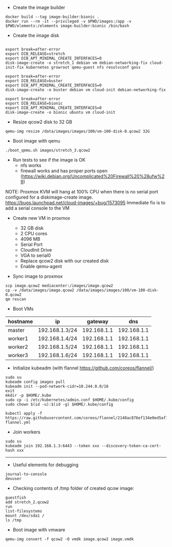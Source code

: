 - Create the image builder
```
docker build --tag image-builder:bionic .
docker run --rm -it --privileged -v $PWD/images:/app -v $PWD/elements:/elements image-builder:bionic /bin/bash
```

- Create the image disk
```

export break=after-error
export DIB_RELEASE=stretch
export DIB_APT_MINIMAL_CREATE_INTERFACES=0
disk-image-create -o stretch_1 debian vm debian-networking-fix cloud-init-fix kubernetes growroot qemu-guest nfs resolvconf goss

export break=after-error
export DIB_RELEASE=buster
export DIB_APT_MINIMAL_CREATE_INTERFACES=0
disk-image-create -o buster debian vm cloud-init debian-networking-fix

export break=after-error
export DIB_RELEASE=bionic
export DIB_APT_MINIMAL_CREATE_INTERFACES=0
disk-image-create -o bionic ubuntu vm cloud-init
```

- Resize qcow2 disk to 32 GB
```
qemu-img resize /data/images/images/100/vm-100-disk-0.qcow2 32G
```

- Boot image with qemu 
```
./boot_qemu.sh images/stretch_3.qcow2
```

- Run tests to see if the image is OK
  - nfs works
  - firewall works and has proper ports open (https://wiki.debian.org/Uncomplicated%20Firewall%20%28ufw%29)

NOTE: Proxmox KVM will hang at 100% CPU when there is no serial port configured for a diskimage-create image.
https://bugs.launchpad.net/cloud-images/+bug/1573095
Immediate fix is to add a serial console to the VM
- Create new VM in proxmox
  - 32 GB disk
  - 2 CPU cores
  - 4096 MB
  - Serial Port
  - CloudInit Drive
  - VGA to serial0
  - Replace qcow2 disk with our created disk
  - Enable qemu-agent

- Sync image to proxmox
```
scp image.qcow2 mediacenter:/images/image.qcow2
cp -v /data/images/image.qcow2 /data/images/images/100/vm-100-disk-0.qcow2
qm rescan
```

- Boot VMs

|hostname|ip            |gateway    |dns         |
|--------|--------------|-----------|------------|
|master  |192.168.1.3/24|192.168.1.1|192.168.1.1 |
|worker1 |192.168.1.4/24|192.168.1.1|192.168.1.1 |
|worker2 |192.168.1.5/24|192.168.1.1|192.168.1.1 |
|worker3 |192.168.1.6/24|192.168.1.1|192.168.1.1 |

- Initialize kubeadm (with flannel https://github.com/coreos/flannel/)

```
sudo su
kubeadm config images pull
kubeadm init --pod-network-cidr=10.244.0.0/16
exit
mkdir -p $HOME/.kube
sudo cp -i /etc/kubernetes/admin.conf $HOME/.kube/config
sudo chown $(id -u):$(id -g) $HOME/.kube/config

kubectl apply -f https://raw.githubusercontent.com/coreos/flannel/2140ac876ef134e0ed5af15c65e414cf26827915/Documentation/kube-flannel.yml

```

- Join workers

```
sudo su
kubeadm join 192.168.1.3:6443 --token xxx --discovery-token-ca-cert-hash xxx
```

---

- Useful elements for debugging
```
journal-to-console
devuser
```

- Checking contents of /tmp folder of created qcow image:
```
guestfish
add stretch_2.qcow2
run
list-filesystems
mount /dev/sda1 /
ls /tmp
```

- Boot image with vmware
```
qemu-img convert -f qcow2 -O vmdk image.qcow2 image.vmdk
```
